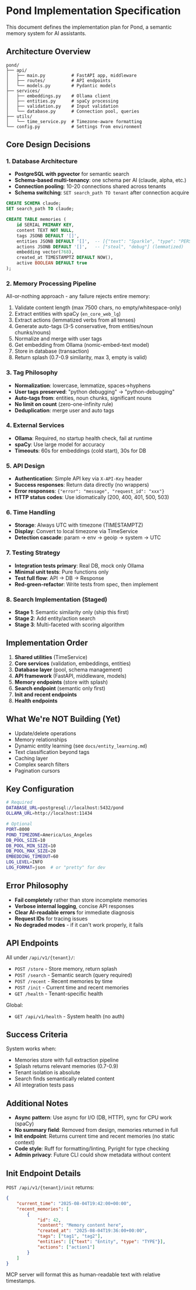 # Pond Implementation Specification

This document defines the implementation plan for Pond, a semantic memory system for AI assistants.

## Architecture Overview

```
pond/
├── api/
│   ├── main.py          # FastAPI app, middleware
│   ├── routes/          # API endpoints
│   └── models.py        # Pydantic models
├── services/
│   ├── embeddings.py    # Ollama client
│   ├── entities.py      # spaCy processing  
│   ├── validation.py    # Input validation
│   └── database.py      # Connection pool, queries
├── utils/
│   └── time_service.py  # Timezone-aware formatting
└── config.py            # Settings from environment
```

## Core Design Decisions

### 1. Database Architecture
- **PostgreSQL with pgvector** for semantic search
- **Schema-based multi-tenancy**: one schema per AI (claude, alpha, etc.)
- **Connection pooling**: 10-20 connections shared across tenants
- **Schema switching**: `SET search_path TO tenant` after connection acquire

```sql
CREATE SCHEMA claude;
SET search_path TO claude;

CREATE TABLE memories (
    id SERIAL PRIMARY KEY,
    content TEXT NOT NULL,
    tags JSONB DEFAULT '[]',
    entities JSONB DEFAULT '[]',  -- [{"text": "Sparkle", "type": "PERSON"}]
    actions JSONB DEFAULT '[]',   -- ["steal", "debug"] (lemmatized)
    embedding vector(768),
    created_at TIMESTAMPTZ DEFAULT NOW(),
    active BOOLEAN DEFAULT true
);
```

### 2. Memory Processing Pipeline

All-or-nothing approach - any failure rejects entire memory:

1. Validate content length (max 7500 chars, no empty/whitespace-only)
2. Extract entities with spaCy (`en_core_web_lg`)
3. Extract actions (lemmatized verbs from all tenses)
4. Generate auto-tags (3-5 conservative, from entities/noun chunks/nouns)
5. Normalize and merge with user tags
6. Get embedding from Ollama (nomic-embed-text model)
7. Store in database (transaction)
8. Return splash (0.7-0.9 similarity, max 3, empty is valid)

### 3. Tag Philosophy
- **Normalization**: lowercase, lemmatize, spaces→hyphens
- **User tags preserved**: "python debugging" → "python-debugging"
- **Auto-tags from**: entities, noun chunks, significant nouns
- **No limit on count** (zero-one-infinity rule)
- **Deduplication**: merge user and auto tags

### 4. External Services
- **Ollama**: Required, no startup health check, fail at runtime
- **spaCy**: Use large model for accuracy
- **Timeouts**: 60s for embeddings (cold start), 30s for DB

### 5. API Design
- **Authentication**: Simple API key via `X-API-Key` header
- **Success responses**: Return data directly (no wrappers)
- **Error responses**: `{"error": "message", "request_id": "xxx"}`
- **HTTP status codes**: Use idiomatically (200, 400, 401, 500, 503)

### 6. Time Handling
- **Storage**: Always UTC with timezone (TIMESTAMPTZ)
- **Display**: Convert to local timezone via TimeService
- **Detection cascade**: param → env → geoip → system → UTC

### 7. Testing Strategy
- **Integration tests primary**: Real DB, mock only Ollama
- **Minimal unit tests**: Pure functions only
- **Test full flow**: API → DB → Response
- **Red-green-refactor**: Write tests from spec, then implement

### 8. Search Implementation (Staged)
- **Stage 1**: Semantic similarity only (ship this first)
- **Stage 2**: Add entity/action search
- **Stage 3**: Multi-faceted with scoring algorithm

## Implementation Order

1. **Shared utilities** (TimeService)
2. **Core services** (validation, embeddings, entities)
3. **Database layer** (pool, schema management)
4. **API framework** (FastAPI, middleware, models)
5. **Memory endpoints** (store with splash)
6. **Search endpoint** (semantic only first)
7. **Init and recent endpoints**
8. **Health endpoints**

## What We're NOT Building (Yet)

- Update/delete operations
- Memory relationships
- Dynamic entity learning (see `docs/entity_learning.md`)
- Text classification beyond tags
- Caching layer
- Complex search filters
- Pagination cursors

## Key Configuration

```bash
# Required
DATABASE_URL=postgresql://localhost:5432/pond
OLLAMA_URL=http://localhost:11434

# Optional
PORT=8000
POND_TIMEZONE=America/Los_Angeles
DB_POOL_SIZE=10
DB_POOL_MIN_SIZE=10
DB_POOL_MAX_SIZE=20
EMBEDDING_TIMEOUT=60
LOG_LEVEL=INFO
LOG_FORMAT=json  # or "pretty" for dev
```

## Error Philosophy

- **Fail completely** rather than store incomplete memories
- **Verbose internal logging**, concise API responses  
- **Clear AI-readable errors** for immediate diagnosis
- **Request IDs** for tracing issues
- **No degraded modes** - if it can't work properly, it fails

## API Endpoints

All under `/api/v1/{tenant}/`:
- `POST /store` - Store memory, return splash
- `POST /search` - Semantic search (query required)
- `POST /recent` - Recent memories by time
- `POST /init` - Current time and recent memories
- `GET /health` - Tenant-specific health

Global:
- `GET /api/v1/health` - System health (no auth)

## Success Criteria

System works when:
- Memories store with full extraction pipeline
- Splash returns relevant memories (0.7-0.9)
- Tenant isolation is absolute
- Search finds semantically related content
- All integration tests pass

## Additional Notes

- **Async pattern**: Use async for I/O (DB, HTTP), sync for CPU work (spaCy)
- **No summary field**: Removed from design, memories returned in full
- **Init endpoint**: Returns current time and recent memories (no static context)
- **Code style**: Ruff for formatting/linting, Pyright for type checking
- **Admin privacy**: Future CLI could show metadata without content

## Init Endpoint Details

`POST /api/v1/{tenant}/init` returns:
```json
{
    "current_time": "2025-08-04T19:42:00+00:00",
    "recent_memories": [
        {
            "id": 42,
            "content": "Memory content here",
            "created_at": "2025-08-04T19:36:00+00:00",
            "tags": ["tag1", "tag2"],
            "entities": [{"text": "Entity", "type": "TYPE"}],
            "actions": ["action1"]
        }
    ]
}
```

MCP server will format this as human-readable text with relative timestamps.